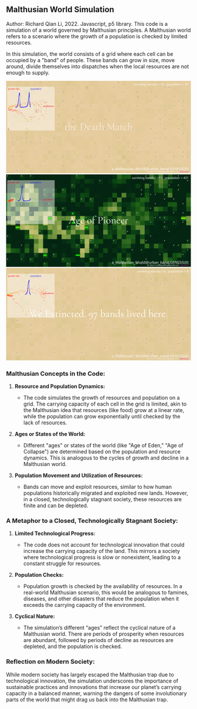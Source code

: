 ## Malthusian World Simulation

Author: Richard Qian Li, 2022. Javascript, p5 library.
This code is a simulation of a world governed by Malthusian principles. A Malthusian world refers to a scenario where the growth of a population is checked by limited resources.

In this simulation, the world consists of a grid where each cell can be occupied by a "band" of people. These bands can grow in size, move around, divide themselves into dispatches when the local resources are not enough to supply.  

![Project Screenshot](save01.png)
![Project Screenshot](save02.png)
![Project Screenshot](save03.png)


### Malthusian Concepts in the Code:

1. **Resource and Population Dynamics:**
    - The code simulates the growth of resources and population on a grid. The carrying capacity of each cell in the grid is limited, akin to the Malthusian idea that resources (like food) grow at a linear rate, while the population can grow exponentially until checked by the lack of resources.

2. **Ages or States of the World:**
    - Different "ages" or states of the world (like "Age of Eden," "Age of Collapse") are determined based on the population and resource dynamics. This is analogous to the cycles of growth and decline in a Malthusian world.

3. **Population Movement and Utilization of Resources:**
    - Bands can move and exploit resources, similar to how human populations historically migrated and exploited new lands. However, in a closed, technologically stagnant society, these resources are finite and can be depleted.

### A Metaphor to a Closed, Technologically Stagnant Society:

1. **Limited Technological Progress:**
    - The code does not account for technological innovation that could increase the carrying capacity of the land. This mirrors a society where technological progress is slow or nonexistent, leading to a constant struggle for resources.

2. **Population Checks:**
    - Population growth is checked by the availability of resources. In a real-world Malthusian scenario, this would be analogous to famines, diseases, and other disasters that reduce the population when it exceeds the carrying capacity of the environment.

3. **Cyclical Nature:**
    - The simulation’s different “ages” reflect the cyclical nature of a Malthusian world. There are periods of prosperity when resources are abundant, followed by periods of decline as resources are depleted, and the population is checked.

### Reflection on Modern Society:

While modern society has largely escaped the Malthusian trap due to technological innovation, the simulation  underscores the importance of sustainable practices and innovations that increase our planet’s carrying capacity in a balanced manner, warning the dangers of some involutionary parts of the world that might drag us back into the Malthusian trap.
